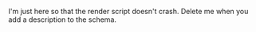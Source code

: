 I'm just here so that the render script doesn't crash. Delete me when you add a description to the schema.

```

```
